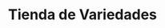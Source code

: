 ---
title: "Tienda de Variedades"
url: /ciudad-satelite/tienda-de-variedades-juan-matienzo/
shop: comodidad
---